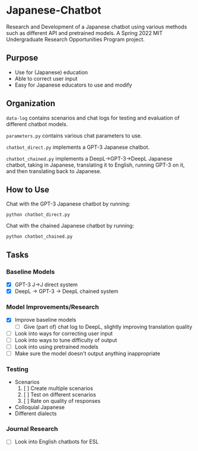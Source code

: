 # Japanese-Chatbot
Research and Development of a Japanese chatbot using various methods such as different API and pretrained models. A Spring 2022 MIT Undergraduate Research Opportunities Program project.

## Purpose
- Use for (Japanese) education
- Able to correct user input
- Easy for Japanese educators to use and modify

## Organization
`data-log` contains scenarios and chat logs for testing and evaluation of different chatbot models.

`parameters.py` contains various chat parameters to use.

`chatbot_direct.py` implements a GPT-3 Japanese chatbot.

`chatbot_chained.py` implements a DeepL&rarr;GPT-3&rarr;DeepL Japanese chatbot, taking in Japanese, translating it to English, running GPT-3 on it, and then translating back to Japanese.

## How to Use
Chat with the GPT-3 Japanese chatbot by running:

`python chatbot_direct.py`

Chat with the chained Japanese chatbot by running:

`python chatbot_chained.py`

## Tasks

### Baseline Models
- [x] GPT-3 J->J direct system
- [x] DeepL -> GPT-3 -> DeepL chained system

### Model Improvements/Research
- [x] Improve baseline models
  - [ ] Give (part of) chat log to DeepL, slightly improving translation quality
- [ ] Look into ways for correcting user input
- [ ] Look into ways to tune difficulty of output
- [ ] Look into using pretrained models
- [ ] Make sure the model doesn't output anything inappropriate

### Testing
- Scenarios
  1. [ ] Create multiple scenarios
  2. [ ] Test on different scenarios
  3. [ ] Rate on quality of responses
- Colloquial Japanese
- Different dialects

### Journal Research
- [ ] Look into English chatbots for ESL
